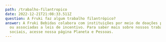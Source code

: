 ```yaml
---
path: /trabalho-filantropico
date: 2022-12-21T21:08:33.511Z
question: A Fruki faz algum trabalho filantrópico?
answer: A Fruki Bebidas colabora com instituições por meio de doações pontuais
  ou associadas a leis de incentivo. Para saber mais sobre nossos trabalhos
  sociais, acesse nossa página Planeta e Pessoas.
---
```

